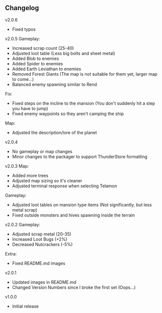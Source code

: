 ## Changelog
v2.0.6
- Fixed typos

v2.0.5
Gameplay:
- Increased scrap count (25-40)
- Adjusted loot table (Less big bolts and sheet metal)
- Added Blob to enemies
- Added Spider to enemies
- Added Earth Leviathan to enemies
- Removed Forest Giants (The map is not suitable for them yet, larger map to come...)
- Balanced enemy spawning similar to Rend

Fix:
- Fixed steps on the incline to the mansion (You don't suddenly hit a step you have to jump)
- Fixed enemy waypoints so they aren't camping the ship

Map:
- Adjusted the description/lore of the planet

v2.0.4
- No gameplay or map changes
- Minor changes to the packager to support ThunderStore formatting

v2.0.3
Map:
- Added more trees
- Adjusted map sizing so it's cleaner
- Adjusted terminal response when selecting Telamon

Gameplay:
- Adjusted loot tables on mansion type items (Not significantly, but less metal scrap)
- Fixed outside monsters and hives spawning inside the terrain

v2.0.2
Gameplay:
- Adjusted scrap metal (20-35)
- Increased Loot Bugs (+2%)
- Decreased Nutcrackers (-5%)

Extra:
- Fixed README.md images

v2.0.1
- Updated images in README.md
- Changed Version Numbers since I broke the first set (Oops...)

v1.0.0
- Initial release
